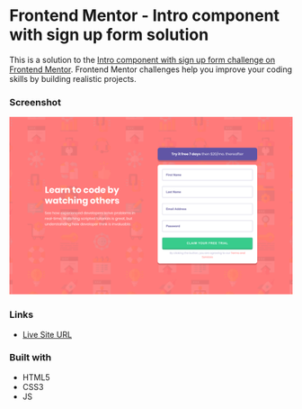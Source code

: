 # Frontend Mentor - Intro component with sign up form solution

This is a solution to the [Intro component with sign up form challenge on Frontend Mentor](https://www.frontendmentor.io/challenges/intro-component-with-signup-form-5cf91bd49edda32581d28fd1). Frontend Mentor challenges help you improve your coding skills by building realistic projects.

### Screenshot

![](./screenshot.png)

### Links

- [Live Site URL](https://bytepack-frontendmentor-signup.pages.dev/)

### Built with

- HTML5
- CSS3
- JS
